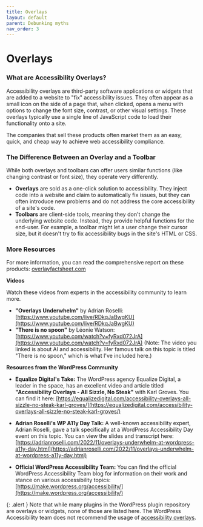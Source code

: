 ```yaml
---
title: Overlays
layout: default
parent: Debunking myths
nav_order: 3
---
```


# Overlays

### What are Accessibility Overlays?

Accessibility overlays are third-party software applications or widgets that are added to a website to "fix" accessibility issues. They often appear as a small icon on the side of a page that, when clicked, opens a menu with options to change the font size, contrast, or other visual settings. These overlays typically use a single line of JavaScript code to load their functionality onto a site.

The companies that sell these products often market them as an easy, quick, and cheap way to achieve web accessibility compliance.

### The Difference Between an Overlay and a Toolbar

While both overlays and toolbars can offer users similar functions (like changing contrast or font size), they operate very differently.

* **Overlays** are sold as a one-click solution to accessibility. They inject code into a website and claim to automatically fix issues, but they can often introduce new problems and do not address the core accessibility of a site's code.
* **Toolbars** are client-side tools, meaning they don't change the underlying website code. Instead, they provide helpful functions for the end-user. For example, a toolbar might let a user change their cursor size, but it doesn't try to fix accessibility bugs in the site's HTML or CSS.

### More Resources

For more information, you can read the comprehensive report on these products:
[overlayfactsheet.com](https://overlayfactsheet.com/en/)

**Videos**

Watch these videos from experts in the accessibility community to learn more.

* **"Overlays Underwhelm"** by Adrian Roselli: [https://www.youtube.com/live/RDkqJaBwgKU](https://www.youtube.com/live/RDkqJaBwgKU)
* **"There is no spoon"** by Léonie Watson: [https://www.youtube.com/watch?v=fyRxd072JrA](https://www.youtube.com/watch?v=fyRxd072JrA)
(Note: The video you linked is about AI and accessibility. Her famous talk on this topic is titled "There is no spoon," which is what I've included here.)

**Resources from the WordPress Community**

* **Equalize Digital's Take:** The WordPress agency Equalize Digital, a leader in the space, has an excellent video and article titled **"Accessibility Overlays - All Sizzle, No Steak"** with Karl Groves. You can find it here: [https://equalizedigital.com/accessibility-overlays-all-sizzle-no-steak-karl-groves/](https://equalizedigital.com/accessibility-overlays-all-sizzle-no-steak-karl-groves/)

* **Adrian Roselli's WP A11y Day Talk:** A well-known accessibility expert, Adrian Roselli, gave a talk specifically at a WordPress Accessibility Day event on this topic. You can view the slides and transcript here: [https://adrianroselli.com/2022/11/overlays-underwhelm-at-wordpress-a11y-day.html](https://adrianroselli.com/2022/11/overlays-underwhelm-at-wordpress-a11y-day.html)

* **Official WordPress Accessibility Team:** You can find the official WordPress Accessibility Team blog for information on their work and stance on various accessibility topics: [https://make.wordpress.org/accessibility/](https://make.wordpress.org/accessibility/)



{: .alert }
Note that while many plugins in the WordPress plugin repository are overlays or widgets, none of those are listed here. The WordPress Accessibility team does not recommend the usage of [accessibility overlays](https://overlayfactsheet.com/en/).

